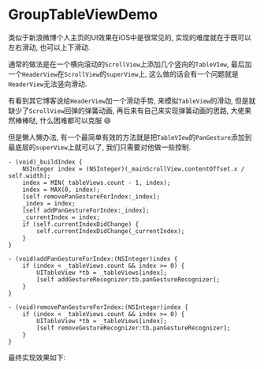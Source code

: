 # GroupTableViewDemo

 类似于新浪微博个人主页的UI效果在iOS中是很常见的, 实现的难度就在于既可以左右滑动, 也可以上下滑动. 

通常的做法是在一个横向滚动的`ScrollView`上添加几个竖向的`TableVIew`, 最后加一个`HeaderView`在`ScrollView`的`superView`上, 这么做的话会有一个问题就是`HeaderView`无法竖向滑动. 

有看到其它博客说给`HeaderView`加一个滑动手势, 来模拟`TableView`的滑动, 但是就缺少了`ScrollView`回弹的弹簧动画, 再后来有自己来实现弹簧动画的思路, 大佬果然棒棒哒, 什么困难都可以克服 😄

但是懒人懒办法, 有一个最简单有效的方法就是把`TableVIew`的`PanGesture`添加到最底层的`superView`上就可以了, 我们只需要对他做一些控制.

```
- (void)_buildIndex {
    NSInteger index = (NSInteger)(_mainScrollView.contentOffset.x / self.width);
    index = MIN(_tableViews.count - 1, index);
    index = MAX(0, index);
    [self removePanGestureForIndex:_index];
    _index = index;
    [self addPanGestureForIndex:_index];
    _currentIndex = index;
    if (self.currentIndexDidChange) {
        self.currentIndexDidChange(_currentIndex);
    }
}

- (void)addPanGestureForIndex:(NSInteger)index {
    if (index < _tableViews.count && index >= 0) {
        UITableView *tb = _tableViews[index];
        [self addGestureRecognizer:tb.panGestureRecognizer];
    }
}

- (void)removePanGestureForIndex:(NSInteger)index {
    if (index < _tableViews.count && index >= 0) {
        UITableView *tb = _tableViews[index];
        [self removeGestureRecognizer:tb.panGestureRecognizer];
    }
}
```

最终实现效果如下:
